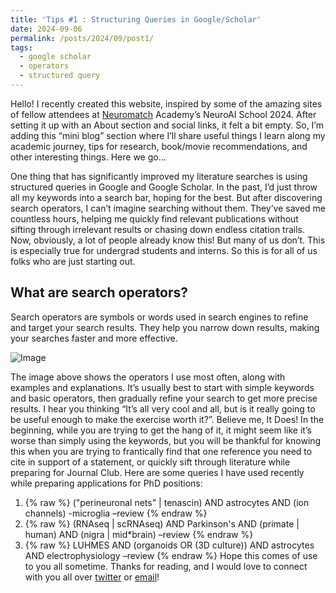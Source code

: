 ```yaml
---
title: 'Tips #1 : Structuring Queries in Google/Scholar'
date: 2024-09-06
permalink: /posts/2024/09/post1/
tags:
  - google scholar
  - operators
  - structured query
---
```


Hello! I recently created this website, inspired by some of the amazing sites of fellow attendees at [Neuromatch](https://neuromatch.io/neuroscience/) Academy’s NeuroAI School 2024. After setting it up with an About section and social links, it felt a bit empty. So, I’m adding this “mini blog” section where I’ll share useful things I learn along my academic journey, tips for research, book/movie recommendations, and other interesting things.
Here we go…

One thing that has significantly improved my literature searches is using structured queries in Google and Google Scholar. In the past, I’d just throw all my keywords into a search bar, hoping for the best. But after discovering search operators, I can’t imagine searching without them. They’ve saved me countless hours, helping me quickly find relevant publications without sifting through irrelevant results or chasing down endless citation trails. Now, obviously, a lot of people already know this! But many of us don’t. This is especially true for undergrad students and interns. So this is for all of us folks who are just starting out.

What are search operators?
------

Search operators are symbols or words used in search engines to refine and target your search results. They help you narrow down results, making your searches faster and more effective.

![Image](/images/blog1/Blog1-Search-Operators.jpg)

The image above shows the operators I use most often, along with examples and explanations. It’s usually best to start with simple keywords and basic operators, then gradually refine your search to get more precise results.
I hear you thinking “It’s all very cool and all, but is it really going to be useful enough to make the exercise worth it?”. Believe me, It Does! In the beginning, while you are trying to get the hang of it, it might seem like it’s worse than simply using the keywords, but you will be thankful for knowing this when you are trying to frantically find that one reference you need to cite in support of a statement, or quickly sift through literature while preparing for Journal Club.
Here are some queries I have used recently while preparing applications for PhD positions:
1.	{% raw %} ("perineuronal nets" | tenascin) AND astrocytes AND (ion channels) -microglia –review {% endraw %}
2.	{% raw %} (RNAseq | scRNAseq) AND Parkinson's AND (primate | human) AND (nigra | mid*brain) –review {% endraw %}
3.	{% raw %} LUHMES AND (organoids OR (3D culture)) AND astrocytes AND electrophysiology –review {% endraw %}
Hope this comes of use to you all sometime. Thanks for reading, and I would love to connect with you all over [twitter](https://x.com/js_neuro) or [email](mailto:jyotirmaysrivastava.in@gmail.com)!
